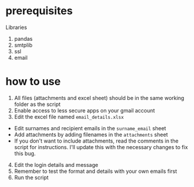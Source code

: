 # prerequisites

Libraries
1. pandas
2. smtplib
3. ssl
4. email

# how to use
1. All files (attachments and excel sheet) should be in the same working folder as the script
2. Enable access to less secure apps on your gmail account 
3. Edit the excel file named `email_details.xlsx`
* Edit surnames and recipient emails in the `surname_email` sheet
* Add attachments by adding filenames in the `attachments` sheet
* If you don't want to include attachments, read the comments in the script for instructions. I'll update this with the necessary changes to fix this bug.
4. Edit the login details and message
5. Remember to test the format and details with your own emails first
6. Run the script

